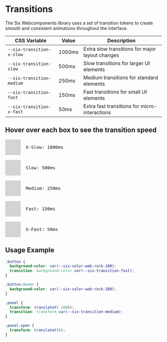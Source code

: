 # Transitions

The Six Webcomponents library uses a set of transition tokens to create smooth and consistent
animations throughout the interface.

| CSS Variable              | Value  | Description                                     |
| ------------------------- | ------ | ----------------------------------------------- |
| `--six-transition-x-slow` | 1000ms | Extra slow transitions for major layout changes |
| `--six-transition-slow`   | 500ms  | Slow transitions for larger UI elements         |
| `--six-transition-medium` | 250ms  | Medium transitions for standard elements        |
| `--six-transition-fast`   | 150ms  | Fast transitions for small UI elements          |
| `--six-transition-x-fast` | 50ms   | Extra fast transitions for micro-interactions   |

<style>
  .transition-demo {
    display: flex;
    align-items: center;
    margin-bottom: 1rem;
  }
  
  .transition-box {
    width: 50px;
    height: 50px;
    background-color: #d4d4d4;
    margin-right: 1rem;
    cursor: pointer;
  }
  
  .transition-label {
    font-family: monospace;
    font-size: 0.9rem;
  }
  
  .x-slow {
    transition: background-color 1000ms;
  }
  
  .slow {
    transition: background-color 500ms;
  }
  
  .medium {
    transition: background-color 250ms;
  }
  
  .fast {
    transition: background-color 150ms;
  }
  
  .x-fast {
    transition: background-color 50ms;
  }
  
  .transition-box:hover {
    background-color: #2563eb;
  }
</style>

## Hover over each box to see the transition speed

<div class="transition-demo">
  <div class="transition-box x-slow"></div>
  <div class="transition-label">X-Slow: 1000ms</div>
</div>

<div class="transition-demo">
  <div class="transition-box slow"></div>
  <div class="transition-label">Slow: 500ms</div>
</div>

<div class="transition-demo">
  <div class="transition-box medium"></div>
  <div class="transition-label">Medium: 250ms</div>
</div>

<div class="transition-demo">
  <div class="transition-box fast"></div>
  <div class="transition-label">Fast: 150ms</div>
</div>

<div class="transition-demo">
  <div class="transition-box x-fast"></div>
  <div class="transition-label">X-Fast: 50ms</div>
</div>

## Usage Example

```css
.button {
  background-color: var(--six-color-web-rock-100);
  transition: background-color var(--six-transition-fast);
}

.button:hover {
  background-color: var(--six-color-web-rock-200);
}

.panel {
  transform: translateY(-100%);
  transition: transform var(--six-transition-medium);
}

.panel.open {
  transform: translateY(0);
}
```
